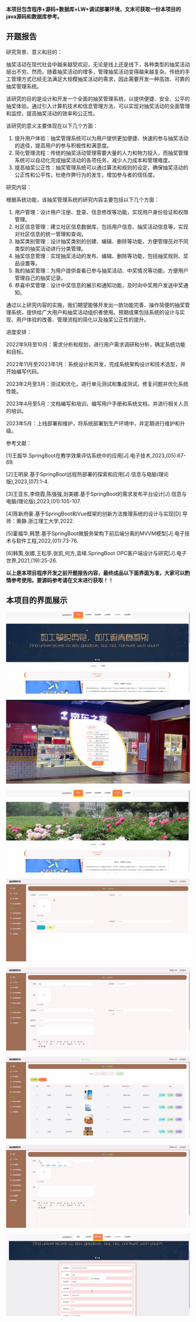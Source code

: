 ****本项目包含程序+源码+数据库+LW+调试部署环境，文末可获取一份本项目的java源码和数据库参考。****

## ******开题报告******

研究背景、意义和目的：

抽奖活动在现代社会中越来越受欢迎，无论是线上还是线下，各种类型的抽奖活动层出不穷。然而，随着抽奖活动的增多，管理抽奖活动变得越来越复杂。传统的手工管理方式已经无法满足大规模抽奖活动的需求，因此需要开发一种高效、可靠的抽奖管理系统。

该研究的目的是设计和开发一个全面的抽奖管理系统，以提供便捷、安全、公平的抽奖体验。通过引入计算机技术和信息管理方法，可以实现对抽奖活动的全面管理和监控，提高抽奖活动的效率和公正性。

该研究的意义主要体现在以下几个方面：

  1. 提升用户体验：抽奖管理系统可以为用户提供更加便捷、快速的参与抽奖活动的途径，提高用户的参与积极性和满意度。
  2. 简化管理流程：传统的抽奖活动管理需要大量的人力和物力投入，而抽奖管理系统可以自动化完成抽奖活动的各项任务，减少人力成本和管理难度。
  3. 提高抽奖公正性：抽奖管理系统可以通过算法和规则的设定，确保抽奖活动的公正性和公平性，杜绝作弊行为的发生，增加参与者的信任度。

研究内容：

根据系统功能，该抽奖管理系统的研究内容主要包括以下几个方面：

  1. 用户管理：设计用户注册、登录、信息修改等功能，实现用户身份验证和权限管理。
  2. 社区信息管理：建立社区信息数据库，包括用户信息、抽奖活动信息等，实现对社区信息的统一管理和查询。
  3. 抽奖类别管理：设计抽奖类别的创建、编辑、删除等功能，方便管理员对不同类型的抽奖活动进行分类管理。
  4. 抽奖信息管理：实现抽奖活动的发布、编辑、删除等功能，包括抽奖规则、奖品设置等。
  5. 我的抽奖管理：为用户提供查看已参与抽奖活动、中奖情况等功能，方便用户管理自己的抽奖记录。
  6. 恭喜中奖管理：设计中奖信息的展示和通知功能，及时向中奖用户发送中奖通知。

通过以上研究内容的实施，我们期望能够开发出一款功能完善、操作简便的抽奖管理系统，提供给广大用户和抽奖活动组织者使用。预期成果包括系统的设计与实现、用户体验的改善、管理流程的简化以及抽奖公正性的提升。

进度安排：

2022年9月至10月：需求分析和规划，进行用户需求调研和分析，确定系统功能和目标。

2022年11月至2023年1月：系统设计和开发，完成系统架构设计和技术选型，并开始编写代码。

2023年2月至3月：测试和优化，进行单元测试和集成测试，修复问题并优化系统性能。

2023年4月至5月：文档编写和培训，编写用户手册和系统文档，并进行相关人员的培训。

2023年5月：上线部署和维护，将系统部署到生产环境中，并定期进行维护和升级。

参考文献：

[1]王振华.SpringBoot在教学效果评估系统中的应用[J].电子技术,2023,(05):67-69.

[2]王明泉.基于SpringBoot远程热部署的探索和应用[J].信息与电脑(理论版),2023,(07):1-4.

[3]王亚东,李晓霞,陈强强,剡美娜.基于SpringBoot的需求发布平台设计[J].信息与电脑(理论版),2023,(01):105-107.

[4]陈新府豪.基于SpringBoot和Vue框架的创新方法推理系统的设计与实现[D].导师：黄静.浙江理工大学,2022.

[5]霍福华,韩慧.基于SpringBoot微服务架构下前后端分离的MVVM模型[J].电子技术与软件工程,2022,(01):73-76.

[6]韩策,张娜,王松亭,张凯,何方,袁峰.SpringBoot OPC客户端设计与研究[J].电子世界,2021,(19):25-26.

****以上是本项目程序开发之前开题报告内容，最终成品以下面界面为准，大家可以酌情参考使用。要源码参考请在文末进行获取！！****

## ******本项目的界面展示******

![](./res/232dee89827c4583b9201962744fa586.png)

![](./res/15ed541231684f3a84024674524c5a7e.png)

![](./res/088b206ca81045f9a62b53cc48dec45a.png)

![](./res/282de741b7804d1da7e53798a0358d12.png)

![](./res/ce548ce5bd4d4f2ab9e9f030b4b9693b.png)

![](./res/e9fafbc296b648539bfdc1d2eb8a03c8.png)

![](./res/4230861363da46a89d349bebb44c8969.png)

![](./res/d2305ce331fa4fac9d06a45457e0e86e.png)

